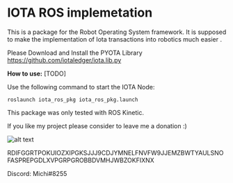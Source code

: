
IOTA ROS implemetation
=====
This is a package for the Robot Operating System framework.
It is supposed to make the implementation of Iota transactions into robotics much easier  .

Please Download and Install the PYOTA Library
https://github.com/iotaledger/iota.lib.py



**How to use:**
[TODO]

Use the following command to start the IOTA Node:

`roslaunch iota_ros_pkg iota_ros_pkg.launch`

This package was only tested with ROS Kinetic.


 
  
   
    
     
      
If you like my project please consider to leave me a donation :)

![alt text](https://cdn-images-1.medium.com/max/800/1*NZxFN2XrzRyIAXmx3kxWhA.png)


RDIFGGRTPOKUIOZXIPGKSJJJ9CDJYMNELFNVFW9JJEMZBWTYAULSNOFASPREPGDLXVPGRPGROBBDVMHJWBZOKFIXNX

Discord: Michi#8255

